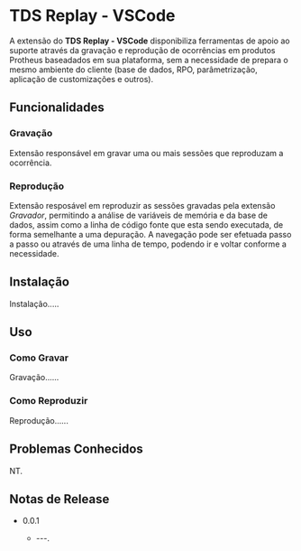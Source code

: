 # TDS Replay - VSCode

A extensão do **TDS Replay - VSCode** disponibiliza ferramentas de apoio ao suporte através da gravação e reprodução de ocorrências em produtos Protheus baseadados em sua plataforma, sem a necessidade de prepara o mesmo ambiente do cliente (base de dados, RPO, parâmetrização, aplicação de customizações e outros).

## Funcionalidades

### Gravação

Extensão responsável em gravar uma ou mais sessões que reproduzam a ocorrência.

### Reprodução

Extensão resposável em reproduzir as sessões gravadas pela extensão _Gravador_, permitindo a análise de variáveis de memória e da base de dados, assim como a linha de código fonte que esta sendo executada, de forma semelhante a uma depuração. A navegação pode ser efetuada passo a passo ou através de uma linha de tempo, podendo ir e voltar conforme a necessidade.

## Instalação

Instalação.....

## Uso

### Como Gravar

Gravação......

### Como Reproduzir

Reprodução......

## Problemas Conhecidos

NT.

## Notas de Release

* 0.0.1

  * ---.